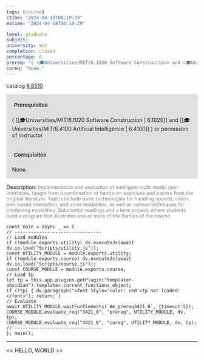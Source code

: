 ```yaml
---
tags: [course]
ctime: "2024-04-18T00:19:29"
mstime: "2024-04-18T00:19:29"

level: graduate
subject: 
university: mit
completion: closed
percentage: 0
prereq: "( <🎓Universities/MIT/6.1020 Software Construction> and <🎓Universities/MIT/6.4100 Artificial Intelligence> ) or permission of instructor"
coreq: "None."
---
```


catalog [6.8510](http://student.mit.edu/catalog/m6d.html#6.8510)

<span style="display: block; padding: 15px; background-color: rgb(100, 100, 100, 0.2);"><font id="m_prereq3421_0" style="display: block; font-family: Arial, sans-serif; font-weight: bold; padding: 5px">Prerequisites</font><br><span id="prereq3421_0">( [[🎓Universities/MIT/6.1020 Software Construction | 6.1020]] and [[🎓Universities/MIT/6.4100 Artificial Intelligence | 6.4100]] ) or permission of instructor</span></span>
<span style="display: block; padding: 15px; background-color: rgb(100, 100, 100, 0.2);"><font id="m_coreq3421_0" style="display: block; font-family: Arial, sans-serif; font-weight: bold; padding: 5px">Corequisites</font><br><span id="coreq3421_0">None.</span></span>

<font style="">Description:</font>
<font style="color: grey; font-size: 0.8rem;">Implementation and evaluation of intelligent multi-modal user interfaces, taught from a combination of hands-on exercises and papers from the original literature. Topics include basic technologies for handling speech, vision, pen-based interaction, and other modalities, as well as various techniques for combining modalities. Substantial readings and a term project, where students build a program that illustrates one or more of the themes of the course.</font>

```dataviewjs
const main = async _ => {
// --------------------------------
// Load modules
if (!module.exports.utility) dv.executeJs(await dv.io.load("Scripts/utility.js"));
const UTILITY_MODULE = module.exports.utility;
if (!module.exports.course) dv.executeJs(await dv.io.load("Scripts/course.js"));
const COURSE_MODULE = module.exports.course;
// Load tp
let tp = this.app.plugins.getPlugin("templater-obsidian").templater.current_functions_object;
if (!tp) { dv.paragraph("<font style='color: red'>tp not loaded!</font>"); return; }
// Evaluate
await UTILITY_MODULE.waitForElements(`#m_prereq3421_0`, {timeout:5});
COURSE_MODULE.evaluate_req("3421_0", "prereq", UTILITY_MODULE, dv, tp);
COURSE_MODULE.evaluate_req("3421_0", "coreq", UTILITY_MODULE, dv, tp);
// --------------------------------
}; main();
```

---

<< HELLO, WORLD >>
